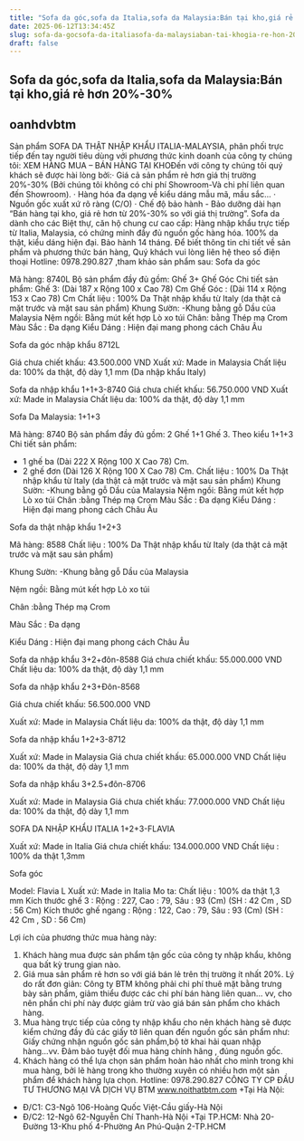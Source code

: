 ```yaml
---
title: "Sofa da góc,sofa da Italia,sofa da Malaysia:Bán tại kho,giá rẻ hơn 20%-30%"
date: 2025-06-12T13:34:45Z
slug: sofa-da-gocsofa-da-italiasofa-da-malaysiaban-tai-khogia-re-hon-20-30
draft: false
---
```


## Sofa da góc,sofa da Italia,sofa da Malaysia:Bán tại kho,giá rẻ hơn 20%-30%

## oanhdvbtm

Sản phẩm SOFA DA THẬT NHẬP KHẨU  ITALIA-MALAYSIA, phân phối trực tiếp đến tay người tiêu dùng với phương thức kinh doanh của công ty chúng tôi:
 XEM HÀNG  MUA – BÁN HÀNG TẠI KHOĐến với công ty chúng tôi quý khách sẽ được hài lòng bởi:·                                 Giá cả sản phẩm rẻ hơn giá thị trường 20%-30% 
(Bởi chúng tôi không có chi phí Showroom-Và chi phí liên quan đến Showroom).
·                                 Hàng hóa đa dạng về kiểu dáng mẫu mã, mầu sắc…
·                                 Nguồn gốc xuất xứ rõ ràng (C/O)
·                                 Chế độ bảo hành - Bảo dưỡng dài hạn
“Bán hàng tại kho, giá rẻ hơn từ 20%-30% so với giá thị trường”.
Sofa da dành cho các Biệt thự, căn hộ chung cư cao cấp: Hàng nhập khẩu trực tiếp từ Italia, Malaysia, có chứng minh đầy đủ nguồn gốc hàng hóa. 100% da thật, kiểu dáng hiện đại. Bảo hành 14 tháng.
Để biết thông tin chi tiết về sản phẩm và phương thức bán hàng, Quý khách vui lòng liên hệ theo số điện thoại Hotline: 0978.290.827 ,tham khảo sản phẩm sau:
Sofa da góc

Mã hàng: 8740L
Bộ sản phẩm đầy đủ gồm: Ghế 3+ Ghế Góc
Chi tiết sản phẩm:
Ghế 3: (Dài 187 x Rộng 100 x Cao 78) Cm
Ghế Góc : (Dài 114 x Rộng 153 x Cao 78) Cm
Chất liệu : 100% Da Thật nhập khẩu từ Italy (da thật cả mặt trước và mặt sau sản phẩm)
Khung Sườn: -Khung bằng gỗ Dầu của Malaysia
Nệm ngồi: Bằng mút kết hợp Lò xo túi
Chân: bằng Thép mạ Crom
Màu Sắc : Đa dạng
Kiểu Dáng : Hiện đại mang phong cách Châu Âu

Sofa da góc nhập khẩu 8712L

Giá chưa chiết khấu:  43.500.000 VND
Xuất xứ: Made in Malaysia
Chất liệu da: 100% da thật, độ dày 1,1 mm (Da nhập khẩu Italy)
 
Sofa da nhập khẩu 1+1+3-8740
Giá chưa chiết khấu: 56.750.000 VND
Xuất xứ: Made in Malaysia
Chất liệu da: 100% da thật, độ dày 1,1 mm
 

Sofa Da Malaysia: 1+1+3

Mã hàng: 8740
Bộ sản phẩm đầy đủ gồm: 2 Ghế 1+1 Ghế 3. Theo kiểu 1+1+3
Chi tiết sản phẩm:
- 1 ghế ba  (Dài 222 X Rộng 100 X Cao 78) Cm.
- 2 ghế đơn (Dài 126 X Rộng 100 X Cao 78) Cm.
Chất liệu : 100% Da Thật nhập khẩu từ Italy (da thật cả mặt trước và mặt sau sản phẩm)
Khung Sườn: -Khung bằng gỗ Dầu của Malaysia
Nệm ngồi: Bằng mút kết hợp Lò xo túi
Chân :bằng Thép mạ Crom
Màu Sắc : Đa dạng
Kiểu Dáng : Hiện đại mang phong cách Châu Âu

Sofa da thật nhập khẩu 1+2+3

Mã hàng: 8588
Chất liệu : 100% Da Thật nhập khẩu từ Italy (da thật cả mặt trước và mặt sau sản phẩm)

Khung Sườn: -Khung bằng gỗ Dầu của Malaysia

Nệm ngồi: Bằng mút kết hợp Lò xo túi

Chân :bằng Thép mạ Crom

Màu Sắc : Đa dạng

Kiểu Dáng : Hiện đại mang phong cách Châu Âu

Sofa da nhập khẩu 3+2+đôn-8588
Giá chưa chiết khấu: 55.000.000 VND
Chất liệu da: 100% da thật, độ dày 1,1 mm

Sofa da nhập khẩu 2+3+Đôn-8568

Giá chưa chiết khấu: 56.500.000 VND

Xuất xứ: Made in Malaysia
Chất liệu da: 100% da thật, độ dày 1,1 mm

Sofa da nhập khẩu 1+2+3-8712

Xuất xứ: Made in Malaysia
Giá chưa chiết khấu: 65.000.000 VND
Chất liệu da: 100% da thật, độ dày 1,1 mm

Sofa da nhập khẩu 3+2.5+đôn-8706

Xuất xứ: Made in Malaysia
Giá chưa chiết khấu: 77.000.000 VND
Chất liệu da: 100% da thật, độ dày 1,1 mm

SOFA DA NHẬP KHẨU ITALIA 1+2+3-FLAVIA

Xuất xứ: Made in Italia
Giá chưa chiết khấu: 134.000.000 VND
Chất liệu : 100% da thật 1,3mm

Sofa góc

Model: Flavia L
Xuất xứ: Made in Italia
Mo ta:
Chất liệu : 100% da thật 1,3 mm
Kích thước ghế 3 :
Rộng : 227, Cao : 79, Sâu : 93 (Cm)
(SH : 42 Cm , SD : 56 Cm) 
Kích thước ghế ngang :
Rộng : 122, Cao : 79, Sâu : 93 (Cm)
(SH : 42 Cm , SD : 56 Cm)

Lợi ích của phương thức mua hàng này:
1. Khách hàng mua được sản phẩm tận gốc của công ty nhập khẩu, không qua bất kỳ trung gian nào.
2. Giá mua sản phẩm rẻ hơn so với giá bán lẻ trên thị trường ít nhất 20%. Lý do rất đơn giản: Công ty BTM không phải chi phí thuê mặt bằng trưng bày sản phẩm, giảm thiểu được các chi phí bán hàng liên quan… vv, cho nên phần chi phí này được giảm trừ vào giá bán sản phẩm cho khách hàng.
3. Mua hàng trực tiếp của công ty nhập khẩu cho nên khách hàng sẽ được kiểm chứng đầy đủ các giấy tờ liên quan đến nguồn gốc sản phẩm như: Giấy chứng nhận nguồn gốc sản phẩm,bộ tờ khai hải quan nhập hàng...vv. Đảm bảo tuyệt đối mua hàng chính hãng , đúng nguồn gốc.
4. Khách hàng có thể lựa chọn sản phẩm hoàn hảo nhất cho mình trong khi mua hàng, bởi lẽ hàng trong kho thường xuyên có nhiều hơn một sản phẩm để khách hàng lựa chọn.
Hotline: 0978.290.827
CÔNG TY CP ĐẦU TƯ THƯƠNG MẠI VÀ DỊCH VỤ BTM
www.noithatbtm.com
+Tại Hà Nội:
- Đ/C1: C3-Ngõ 106-Hoàng Quốc Việt-Cầu giấy-Hà Nội
- Đ/C2: 12-Ngõ 62-Nguyễn Chí Thanh-Hà Nội
+Tại TP.HCM: Nhà 20-Đường 13-Khu phố 4-Phường An Phú-Quận 2-TP.HCM